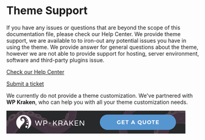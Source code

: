 # Theme Support

If you have any issues or questions that are beyond the scope of this documentation file, please check our Help Center. We provide theme support, we are available to to iron-out any potential issues you have in using the theme. We provide answer for general questions about the theme, however we are not able to provide support for hosting, server environment, software and third-party plugins issue.

[Check our Help Center](http://support.population-2.com/ ":target=_blank")

[Submit a ticket](https://population2.ticksy.com/submit/ ":target=_blank")

We currently do not provide a theme customization. We've partnered with **WP Kraken**, who can help you with all your theme customization needs.

[![Contact Page Contact Info](_images/wpkraken-468x60-dark.png)](https://wpkraken.io/?ref=population2)
